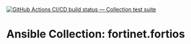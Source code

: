 [![GitHub Actions CI/CD build status — Collection test suite](https://github.com/ansible-collection-migration/fortinet.fortios/workflows/Collection%20test%20suite/badge.svg?branch=master)](https://github.com/ansible-collection-migration/fortinet.fortios/actions?query=workflow%3A%22Collection%20test%20suite%22)

Ansible Collection: fortinet.fortios
=================================================